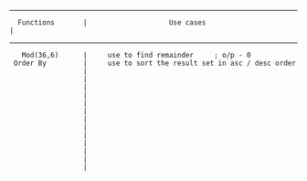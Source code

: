----------------------------------------------------------------------------------------------------- 
      Functions       |                    Use cases                                                 |
-----------------------------------------------------------------------------------------------------
       Mod(36,6)      |     use to find remainder     ; o/p - 0                                                                
     Order By         |     use to sort the result set in asc / desc order
                      |
                      |
                      |
                      |
                      |
                      |
                      |
                      |
                      |
                      |
                      |
                      |
                      |
